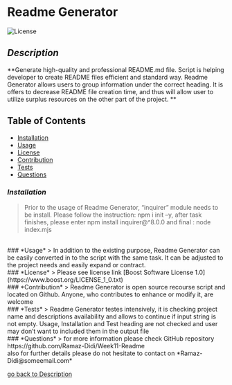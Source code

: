 
  
  # Readme Generator <br />
  ![License](https://img.shields.io/badge/License-Boost_1.0-lightblue.svg)
  ## *Description*
  **Generate high-quality and professional README.md file. Script is helping developer to create README files efficient and standard way.  Readme Generator allows users to group information under the correct heading. It is offers to decrease README file creation time, and thus will allow user to utilize surplus resources on the other part of the project. **
  
  ## Table of Contents 
- [Installation](#installation)<br />
- [Usage](#usage)<br />
- [License](#license)<br />
- [Contribution](#contribution)<br />
- [Tests](#test)<br /> 
- [Questions](#questions)<br />

### *Installation*
> Prior to the usage of Readme Generator, “inquirer” module needs to be install. Please follow the instruction:  npm i init –y, after task finishes, please enter npm install inquirer@^8.0.0 and final : node index.mjs
<br />
### *Usage*
> In addition to the existing purpose, Readme Generator can be easily converted in to the script with the same task. It can be adjusted to the project needs and easily expand or contract.
<br />
### *License*
> Please see license link  [Boost Software License 1.0](https://www.boost.org/LICENSE_1_0.txt)
<br />
### *Contribution*
>  Readme Generator is open source recourse script and located on Github. Anyone, who contributes to enhance or modify it, are welcome
<br />
### *Tests*
>  Readme Generator testes intensively, it is checking project name and descriptions availability and allows to continue if input string is not empty. Usage, Installation and Test heading are not checked and user may don’t want to included them in the output file
<br />
### *Questions*
>  for more information please check GitHub repository https://github.com/Ramaz-Didi/Week11-Readme<br />
 also for further details please do not hesitate to contact on *Ramaz-Didi@someemail.com*
<br />
 
[go back to Description](#description)
      
     